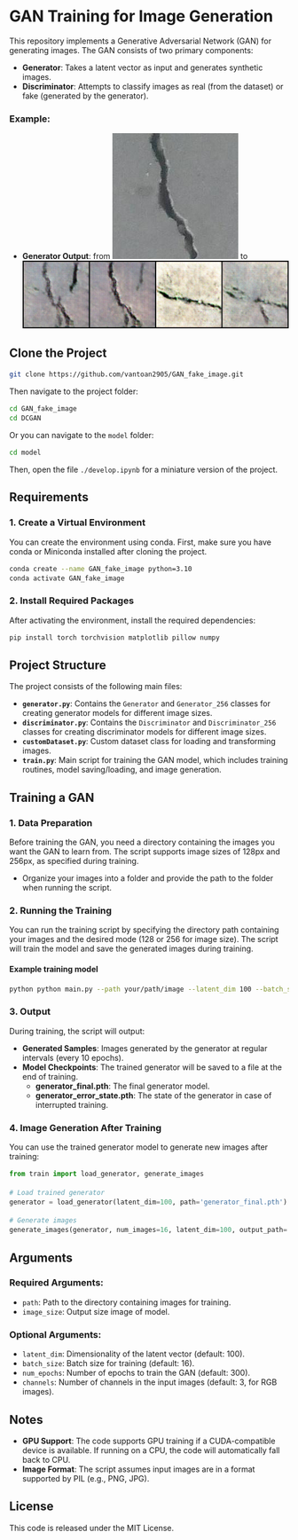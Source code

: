 

# GAN Training for Image Generation

This repository implements a Generative Adversarial Network (GAN) for generating images. The GAN consists of two primary components:

- **Generator**: Takes a latent vector as input and generates synthetic images.
- **Discriminator**: Attempts to classify images as real (from the dataset) or fake (generated by the generator).

### Example:
- **Generator Output**: from ![alt text](sample_data/image/00001.jpg) to ![alt text](model/final_samples.png)

## Clone the Project

```bash
git clone https://github.com/vantoan2905/GAN_fake_image.git
```

Then navigate to the project folder:

```bash
cd GAN_fake_image
cd DCGAN
```
Or you can navigate to the `model` folder:

```bash
cd model
```

Then, open the file `./develop.ipynb` for a miniature version of the project.

## Requirements

### 1. Create a Virtual Environment

You can create the environment using conda. First, make sure you have conda or Miniconda installed after cloning the project.

```bash
conda create --name GAN_fake_image python=3.10
conda activate GAN_fake_image
```

### 2. Install Required Packages

After activating the environment, install the required dependencies:

```bash
pip install torch torchvision matplotlib pillow numpy
```


## Project Structure

The project consists of the following main files:

- **`generator.py`**: Contains the `Generator` and `Generator_256` classes for creating generator models for different image sizes.
- **`discriminator.py`**: Contains the `Discriminator` and `Discriminator_256` classes for creating discriminator models for different image sizes.
- **`customDataset.py`**: Custom dataset class for loading and transforming images.
- **`train.py`**: Main script for training the GAN model, which includes training routines, model saving/loading, and image generation.

## Training a GAN

### 1. Data Preparation

Before training the GAN, you need a directory containing the images you want the GAN to learn from. The script supports image sizes of 128px and 256px, as specified during training.

- Organize your images into a folder and provide the path to the folder when running the script.

### 2. Running the Training

You can run the training script by specifying the directory path containing your images and the desired mode (128 or 256 for image size). The script will train the model and save the generated images during training.

#### Example training model
```bash
python python main.py --path your/path/image --latent_dim 100 --batch_size 32 --num_epochs 400  --image_size 256 --channels 3 --learning_rate 0.0002 --seed 42 --num_workers 4 --save_interval 50 --sample_interval 10

```

### 3. Output

During training, the script will output:

- **Generated Samples**: Images generated by the generator at regular intervals (every 10 epochs).
- **Model Checkpoints**: The trained generator will be saved to a file at the end of training.
  - **generator_final.pth**: The final generator model.
  - **generator_error_state.pth**: The state of the generator in case of interrupted training.

### 4. Image Generation After Training

You can use the trained generator model to generate new images after training:

```python
from train import load_generator, generate_images

# Load trained generator
generator = load_generator(latent_dim=100, path='generator_final.pth')

# Generate images
generate_images(generator, num_images=16, latent_dim=100, output_path='generated_images.png')
```

## Arguments

### Required Arguments:

- `path`: Path to the directory containing images for training.
-  `image_size`: Output size image of model.
### Optional Arguments:

- `latent_dim`: Dimensionality of the latent vector (default: 100).
- `batch_size`: Batch size for training (default: 16).
- `num_epochs`: Number of epochs to train the GAN (default: 300).
- `channels`: Number of channels in the input images (default: 3, for RGB images).

## Notes

- **GPU Support**: The code supports GPU training if a CUDA-compatible device is available. If running on a CPU, the code will automatically fall back to CPU.
- **Image Format**: The script assumes input images are in a format supported by PIL (e.g., PNG, JPG).

## License

This code is released under the MIT License.
